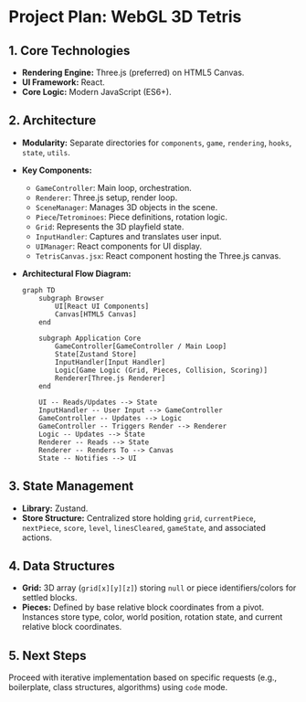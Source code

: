 # Project Plan: WebGL 3D Tetris

## 1. Core Technologies

- **Rendering Engine:** Three.js (preferred) on HTML5 Canvas.
- **UI Framework:** React.
- **Core Logic:** Modern JavaScript (ES6+).

## 2. Architecture

- **Modularity:** Separate directories for `components`, `game`, `rendering`, `hooks`, `state`, `utils`.
- **Key Components:**
  - `GameController`: Main loop, orchestration.
  - `Renderer`: Three.js setup, render loop.
  - `SceneManager`: Manages 3D objects in the scene.
  - `Piece`/`Tetrominoes`: Piece definitions, rotation logic.
  - `Grid`: Represents the 3D playfield state.
  - `InputHandler`: Captures and translates user input.
  - `UIManager`: React components for UI display.
  - `TetrisCanvas.jsx`: React component hosting the Three.js canvas.
- **Architectural Flow Diagram:**

  ```mermaid
  graph TD
      subgraph Browser
          UI[React UI Components]
          Canvas[HTML5 Canvas]
      end

      subgraph Application Core
          GameController[GameController / Main Loop]
          State[Zustand Store]
          InputHandler[Input Handler]
          Logic[Game Logic (Grid, Pieces, Collision, Scoring)]
          Renderer[Three.js Renderer]
      end

      UI -- Reads/Updates --> State
      InputHandler -- User Input --> GameController
      GameController -- Updates --> Logic
      GameController -- Triggers Render --> Renderer
      Logic -- Updates --> State
      Renderer -- Reads --> State
      Renderer -- Renders To --> Canvas
      State -- Notifies --> UI
  ```

## 3. State Management

- **Library:** Zustand.
- **Store Structure:** Centralized store holding `grid`, `currentPiece`, `nextPiece`, `score`, `level`, `linesCleared`, `gameState`, and associated actions.

## 4. Data Structures

- **Grid:** 3D array (`grid[x][y][z]`) storing `null` or piece identifiers/colors for settled blocks.
- **Pieces:** Defined by base relative block coordinates from a pivot. Instances store type, color, world position, rotation state, and current relative block coordinates.

## 5. Next Steps

Proceed with iterative implementation based on specific requests (e.g., boilerplate, class structures, algorithms) using `code` mode.
